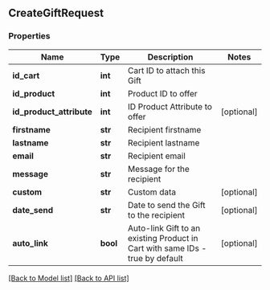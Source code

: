 ## CreateGiftRequest

### Properties
Name | Type | Description | Notes
------------ | ------------- | ------------- | -------------
**id_cart** | **int** | Cart ID to attach this Gift | 
**id_product** | **int** | Product ID to offer | 
**id_product_attribute** | **int** | ID Product Attribute to offer | [optional] 
**firstname** | **str** | Recipient firstname | 
**lastname** | **str** | Recipient lastname | 
**email** | **str** | Recipient email | 
**message** | **str** | Message for the recipient | 
**custom** | **str** | Custom data | [optional] 
**date_send** | **str** | Date to send the Gift to the recipient | [optional] 
**auto_link** | **bool** | Auto-link Gift to an existing Product in Cart with same IDs - true by default | [optional] 

[[Back to Model list]](#documentation-for-models) [[Back to API list]](#documentation-for-api-endpoints)



